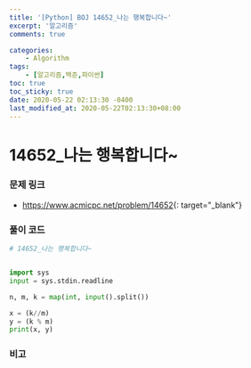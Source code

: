 ```yaml
---
title: '[Python] BOJ 14652_나는 행복합니다~'
excerpt: '알고리즘'
comments: true

categories:
    - Algorithm
tags:
    - [알고리즘,백준,파이썬]
toc: true
toc_sticky: true
date: 2020-05-22 02:13:30 -0400
last_modified_at: 2020-05-22T02:13:30+08:00
---
```


# 14652\_나는 행복합니다~

### 문제 링크

-   <https://www.acmicpc.net/problem/14652>{: target="\_blank"}

### 풀이 코드

```python
# 14652_나는 행복합니다~


import sys
input = sys.stdin.readline

n, m, k = map(int, input().split())

x = (k//m)
y = (k % m)
print(x, y)
```

### 비고
